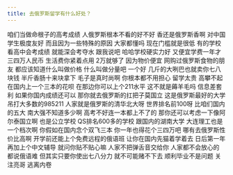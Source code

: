 ```yaml
---
title: 去俄罗斯留学有什么好处？
---
```

咱们当做命根子的高考成绩
人俄罗斯根本不看的好不好
香还是俄罗斯香啊
对中国学生极度友好
而且因为一些特殊的原因
大家都懂吗
现在门槛就是很低
有的学校看高中会考成绩
就能深会考夺水
跟我说吧
哈哈学校硬实力好
又便宜学费一年才三四万人民币
生活费你紧着点用
2万就够了
因为物价便宜
网购过俄罗斯食物的朋友
都应该知道什么叫做价格
什么叫做分量吧
一个好
几斤的大咧巴也就卖你七八块钱
半斤香肠十来块拿下
毛子是真时尚啊
你根本都不用担心
留学太贵
高攀不起
在国内上一个三本的花呗
在那边你可以上个211水平
这不就是薅羊毛吗
信息差套利
如果你国内成绩还可以
那你就去俄罗斯的扛把子莫国立
这是俄罗斯最好的大学
吊打大多数的985211
人家就是俄罗斯的清华北大呀
世界排名前100呀
比咱们国内的五大
南大强不知道多少啊
高考不好连一本都上不了的
那你还可以考虑一下像阿尔泰国立啊
也是公立学校
QS排名600多的学校
跟国内的湖南大学
大连理工也是一个档次啊
你假如在国内念个双飞三本
你一年也得花个三四万吧
哪有去俄罗斯性价比高啊
开学前还能上个免费远程的俄语班
让你在国内先猫着学着去
日后第一年再加上个中文辅导
就问你贴不贴心嘛
人家不把弹舌音交给你
人家都不会放心的
都说俄语难
但其实只要你使出七八分力
就不可能赌不下去
顺利毕业不是问题
关注亮哥
逃离内卷
